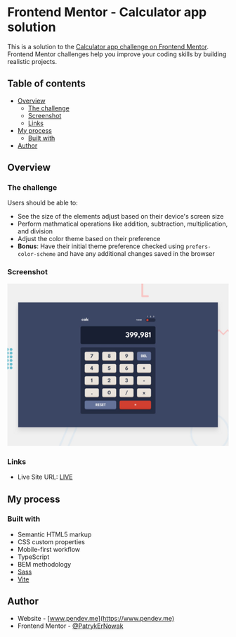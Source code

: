# Frontend Mentor - Calculator app solution

This is a solution to the [Calculator app challenge on Frontend Mentor](https://www.frontendmentor.io/challenges/calculator-app-9lteq5N29). Frontend Mentor challenges help you improve your coding skills by building realistic projects.

## Table of contents

- [Overview](#overview)
  - [The challenge](#the-challenge)
  - [Screenshot](#screenshot)
  - [Links](#links)
- [My process](#my-process)
  - [Built with](#built-with)
- [Author](#author)

## Overview

### The challenge

Users should be able to:

- See the size of the elements adjust based on their device's screen size
- Perform mathmatical operations like addition, subtraction, multiplication, and division
- Adjust the color theme based on their preference
- **Bonus**: Have their initial theme preference checked using `prefers-color-scheme` and have any additional changes saved in the browser

### Screenshot

![](../../../Main%20page/src/img/Photos%20of%20Challenges/03%20Intermediate/calculator-app.jpg)

### Links

- Live Site URL: [LIVE](https://patrykernowak.github.io/Frontend-Mentor-Challenges/Challenges/03%20Intermediate/calculator-app/dist/)

## My process

### Built with

- Semantic HTML5 markup
- CSS custom properties
- Mobile-first workflow
- TypeScript
- BEM methodology
- [Sass](https://sass-lang.com)
- [Vite](https://vitejs.dev)

## Author

- Website - [www.pendev.me](https://www.pendev.me)
- Frontend Mentor - [@PatrykErNowak](https://https://www.frontendmentor.io/profile/PatrykErNowak)

